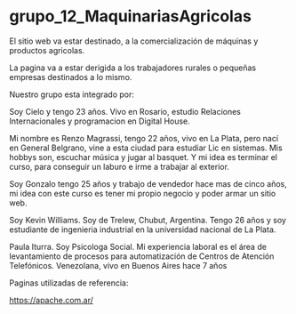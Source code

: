 # grupo_12_MaquinariasAgricolas
El sitio web  va estar destinado, a la comercialización de máquinas y productos agricolas.

La pagina va a estar derigida a los trabajadores rurales o pequeñas empresas destinados a lo mismo. 

Nuestro grupo esta integrado por: 

Soy Cielo y tengo 23 años. Vivo en Rosario, estudio Relaciones Internacionales y programacion en Digital House.  

Mi nombre es Renzo Magrassi, tengo 22 años, vivo en La Plata, pero nací en General Belgrano, vine a esta ciudad para estudiar Lic en sistemas. Mis hobbys son, escuchar música y jugar al basquet. Y mi idea es terminar el curso, para conseguir un laburo e irme a trabajar al exterior.

Soy Gonzalo tengo 25 años y trabajo de vendedor hace mas de cinco años, mi idea con este curso es tener mi propio negocio y poder armar un sitio web.

Soy Kevin Williams. Soy de Trelew, Chubut, Argentina. Tengo 26 años y soy estudiante de ingenieria industrial en la universidad nacional de La Plata.


Paula Iturra. Soy Psicologa Social. Mi experiencia laboral es el área de levantamiento de procesos para automatización de Centros de Atención Telefónicos. Venezolana, vivo en Buenos Aires hace 7 años


Paginas utilizadas de referencia:

https://apache.com.ar/
